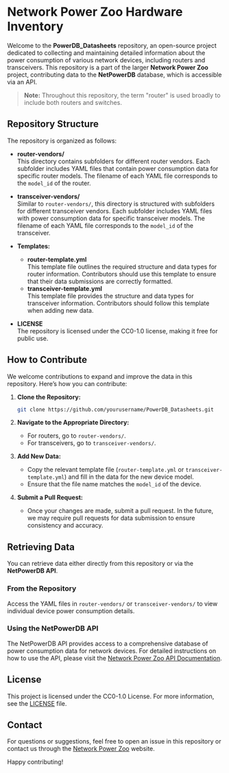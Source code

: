 # Network Power Zoo Hardware Inventory

Welcome to the **PowerDB_Datasheets** repository, an open-source project dedicated to collecting and maintaining detailed information about the power consumption of various network devices, including routers and transceivers. This repository is a part of the larger **Network Power Zoo** project, contributing data to the **NetPowerDB** database, which is accessible via an API.

> **Note:** Throughout this repository, the term "router" is used broadly to include both routers and switches.

## Repository Structure

The repository is organized as follows:

- **router-vendors/**  
  This directory contains subfolders for different router vendors. Each subfolder includes YAML files that contain power consumption data for specific router models. The filename of each YAML file corresponds to the `model_id` of the router.

- **transceiver-vendors/**  
  Similar to `router-vendors/`, this directory is structured with subfolders for different transceiver vendors. Each subfolder includes YAML files with power consumption data for specific transceiver models. The filename of each YAML file corresponds to the `model_id` of the transceiver.

- **Templates:**

  - **router-template.yml**  
    This template file outlines the required structure and data types for router information. Contributors should use this template to ensure that their data submissions are correctly formatted.
  - **transceiver-template.yml**  
    This template file provides the structure and data types for transceiver information. Contributors should follow this template when adding new data.

- **LICENSE**  
  The repository is licensed under the CC0-1.0 license, making it free for public use.

## How to Contribute

We welcome contributions to expand and improve the data in this repository. Here’s how you can contribute:

1. **Clone the Repository:**
   ```sh
   git clone https://github.com/yourusername/PowerDB_Datasheets.git
   ```
2. **Navigate to the Appropriate Directory:**
   - For routers, go to `router-vendors/`.
   - For transceivers, go to `transceiver-vendors/`.
3. **Add New Data:**

   - Copy the relevant template file (`router-template.yml` or `transceiver-template.yml`) and fill in the data for the new device model.
   - Ensure that the file name matches the `model_id` of the device.

4. **Submit a Pull Request:**
   - Once your changes are made, submit a pull request. In the future, we may require pull requests for data submission to ensure consistency and accuracy.

## Retrieving Data

You can retrieve data either directly from this repository or via the **NetPowerDB API**.

### From the Repository

Access the YAML files in `router-vendors/` or `transceiver-vendors/` to view individual device power consumption details.

### Using the NetPowerDB API

The NetPowerDB API provides access to a comprehensive database of power consumption data for network devices. For detailed instructions on how to use the API, please visit the [Network Power Zoo API Documentation](https://networkpowerzoo.ethz.ch/).

## License

This project is licensed under the CC0-1.0 License. For more information, see the [LICENSE](LICENSE) file.

## Contact

For questions or suggestions, feel free to open an issue in this repository or contact us through the [Network Power Zoo](https://networkpowerzoo.ethz.ch/) website.

Happy contributing!
